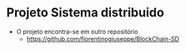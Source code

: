 # Projeto Sistema distribuido

* O projeto encontra-se em outro repositório
  * https://github.com/fiorentinogiuseppe/BlockChain-SD
